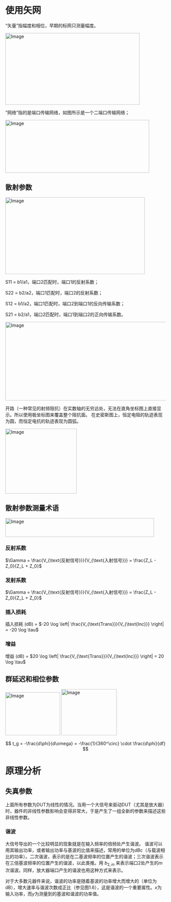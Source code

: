 # 使用矢网
 
“矢量”指幅度和相位，早期的标网只测量幅度。

<img width="422" height="225" alt="Image" src="https://github.com/user-attachments/assets/0f47383a-5cd3-4a6b-a09c-b4e4a1795007" />

“网络”指的是端口传输网络，如图所示是一个二端口传输网络；

<img width="452" height="166" alt="Image" src="https://github.com/user-attachments/assets/612756a0-a7ea-4df0-b82c-040fb3e05d0f" />

## 散射参数

<img width="438" height="241" alt="Image" src="https://github.com/user-attachments/assets/7f92debe-ba69-4ca3-820a-0feb396b8353" />

S11 = b1/a1，端口2匹配时，端口1的反射系数；

S22 = b2/a2，端口1匹配时，端口2的反射系数；

S12 = b1/a2，端口1匹配时，端口2到端口1的反向传输系数；

S21 = b2/a1，端口2匹配时，端口1到端口2的正向传输系数。

<img width="885" height="247" alt="Image" src="https://github.com/user-attachments/assets/76bc7402-95d9-4387-a2e1-55cec56b51da" />

开路（一种常见的射频阻抗）在实数轴的无穷远处，无法在直角坐标图上直接显示。所以使用极坐标图来覆盖整个阻抗面。
在史密斯图上，恒定电阻的轨迹表现为圆，而恒定电抗的轨迹表现为圆弧。

<img width="224" height="204" alt="Image" src="https://github.com/user-attachments/assets/45bc0e96-e44d-4098-806f-bcd625f1b313" />

## 散射参数测量术语

<img width="467" height="59" alt="Image" src="https://github.com/user-attachments/assets/11868186-06c8-472b-a56e-1ed48b36ad6f" />

### 反射系数

$\Gamma = \frac{V_{\text{反射信号}}}{V_{\text{入射信号}}} = \frac{Z_L - Z_0}{Z_L + Z_0}$

### 发射系数

$\Gamma = \frac{V_{\text{反射信号}}}{V_{\text{入射信号}}} = \frac{Z_L - Z_0}{Z_L + Z_0}$

### 插入损耗

插入损耗 (dB) = $-20 \log \left| \frac{V_{\text{Trans}}}{V_{\text{Inc}}} \right| = -20 \log \tau$

### 增益

增益 (dB) = $20 \log \left| \frac{V_{\text{Trans}}}{V_{\text{Inc}}} \right| = 20 \log \tau$

## 群延迟和相位参数

<img width="172" height="135" alt="Image" src="https://github.com/user-attachments/assets/6ec40151-c1f8-4153-82eb-6c12c3cf3bb3" />


<img width="174" height="145" alt="Image" src="https://github.com/user-attachments/assets/945c6d3e-d576-4017-9588-66d860628440" />


$$
t_g = -\frac{d\phi}{d\omega} = -\frac{1}{360^\circ} \cdot \frac{d\phi}{df}
$$

# 原理分析

## 失真参数

上面所有参数为DUT为线性的情况。当用一个大信号来驱动DUT（尤其是放大器）时，器件的非线性参数影响会变得非常大，于是产生了一组全新的参数来描述这些非线性参数。


### 谐波
大信号导出的一个比较明显的现象就是在输入频率的倍频处产生谐波。
谐波可以用其输出功率，或者输出功率与基波的比值来描述，常用的单位为$dBc$（与载波相比的功率）。二次谐波，表示的是在二基波频率的位置产生的谐波；三次谐波表示在三倍基波频率的位置产生的谐波，以此类推。用 $b_{2,m}$ 来表示端口2处产生的$m$次谐波。同样，放大器端口产生的谐波也用这种方式来表示。

对于大多数元器件来说，谐波的功率是随着基波的功率增大而增大的（单位为dB），增大速率与谐波次数成正比（参见图1.6），这是谐波的一个重要属性。$x$为输入功率，而$y$为测量到的基波和谐波的功率值。





